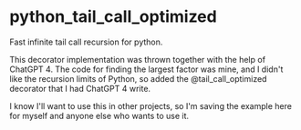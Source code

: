 # python_tail_call_optimized
Fast infinite tail call recursion for python. 

This decorator implementation was thrown together with the help of 
ChatGPT 4. The code for finding the largest factor was mine, and I
didn't like the recursion limits of Python, so added the 
@tail_call_optimized decorator that I had ChatGPT 4 write.

I know I'll want to use this in other projects, so I'm saving the
example here for myself and anyone else who wants to use it.


